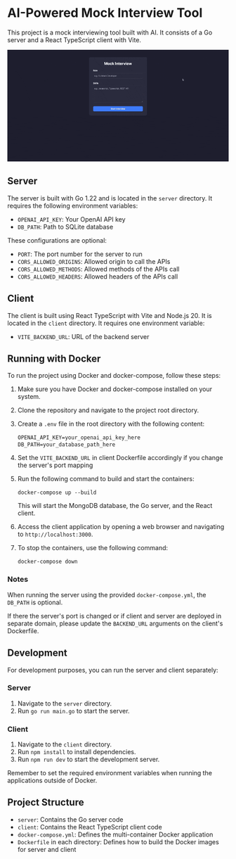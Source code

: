 # AI-Powered Mock Interview Tool

This project is a mock interviewing tool built with AI. It consists of a Go server and a React TypeScript client with Vite.

![preview](./preview.gif)

## Server

The server is built with Go 1.22 and is located in the `server` directory. It requires the following environment variables:

- `OPENAI_API_KEY`: Your OpenAI API key
- `DB_PATH`: Path to SQLite database

These configurations are optional:
- `PORT`: The port number for the server to run
- `CORS_ALLOWED_ORIGINS`: Allowed origin to call the APIs
- `CORS_ALLOWED_METHODS`: Allowed methods of the APIs call
- `CORS_ALLOWED_HEADERS`: Allowed headers of the APIs call

## Client

The client is built using React TypeScript with Vite and Node.js 20. It is located in the `client` directory. It requires one environment variable:

- `VITE_BACKEND_URL`: URL of the backend server

## Running with Docker

To run the project using Docker and docker-compose, follow these steps:

1. Make sure you have Docker and docker-compose installed on your system.

2. Clone the repository and navigate to the project root directory.

3. Create a `.env` file in the root directory with the following content:

   ```
   OPENAI_API_KEY=your_openai_api_key_here
   DB_PATH=your_database_path_here
   ```

4. Set the `VITE_BACKEND_URL` in client Dockerfile accordingly if you change the server's port mapping

5. Run the following command to build and start the containers:

   ```
   docker-compose up --build
   ```

   This will start the MongoDB database, the Go server, and the React client.

6. Access the client application by opening a web browser and navigating to `http://localhost:3000`.

7. To stop the containers, use the following command:

   ```
   docker-compose down
   ```

### Notes

When running the server using the provided `docker-compose.yml`, the `DB_PATH` is optional.

If there the server's port is changed or if client and server are deployed in separate domain, please update the `BACKEND_URL` arguments on the client's Dockerfile.

## Development

For development purposes, you can run the server and client separately:

### Server

1. Navigate to the `server` directory.
2. Run `go run main.go` to start the server.

### Client

1. Navigate to the `client` directory.
2. Run `npm install` to install dependencies.
3. Run `npm run dev` to start the development server.

Remember to set the required environment variables when running the applications outside of Docker.

## Project Structure

- `server`: Contains the Go server code
- `client`: Contains the React TypeScript client code
- `docker-compose.yml`: Defines the multi-container Docker application
- `Dockerfile` in each directory: Defines how to build the Docker images for server and client